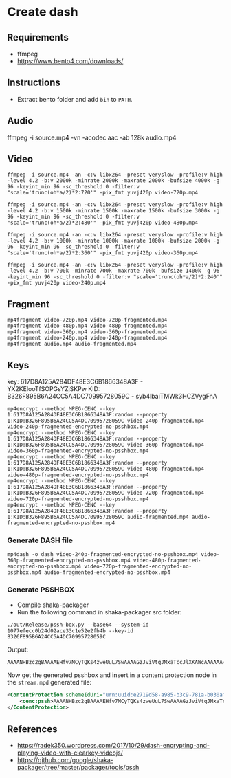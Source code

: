 # Create dash

## Requirements
- ffmpeg
- https://www.bento4.com/downloads/

## Instructions

- Extract bento folder and add `bin` to `PATH`.

## Audio
ffmpeg -i source.mp4 -vn -acodec aac -ab 128k audio.mp4

## Video
```
ffmpeg -i source.mp4 -an -c:v libx264 -preset veryslow -profile:v high -level 4.2 -b:v 2000k -minrate 2000k -maxrate 2000k -bufsize 4000k -g 96 -keyint_min 96 -sc_threshold 0 -filter:v "scale='trunc(oh*a/2)*2:720'" -pix_fmt yuvj420p video-720p.mp4

ffmpeg -i source.mp4 -an -c:v libx264 -preset veryslow -profile:v high -level 4.2 -b:v 1500k -minrate 1500k -maxrate 1500k -bufsize 3000k -g 96 -keyint_min 96 -sc_threshold 0 -filter:v "scale='trunc(oh*a/2)*2:480'" -pix_fmt yuvj420p video-480p.mp4

ffmpeg -i source.mp4 -an -c:v libx264 -preset veryslow -profile:v high -level 4.2 -b:v 1000k -minrate 1000k -maxrate 1000k -bufsize 2000k -g 96 -keyint_min 96 -sc_threshold 0 -filter:v "scale='trunc(oh*a/2)*2:360'" -pix_fmt yuvj420p video-360p.mp4

ffmpeg -i source.mp4 -an -c:v libx264 -preset veryslow -profile:v high -level 4.2 -b:v 700k -minrate 700k -maxrate 700k -bufsize 1400k -g 96 -keyint_min 96 -sc_threshold 0 -filter:v "scale='trunc(oh*a/2)*2:240'" -pix_fmt yuvj420p video-240p.mp4
```

## Fragment
```
mp4fragment video-720p.mp4 video-720p-fragmented.mp4
mp4fragment video-480p.mp4 video-480p-fragmented.mp4
mp4fragment video-360p.mp4 video-360p-fragmented.mp4
mp4fragment video-240p.mp4 video-240p-fragmented.mp4
mp4fragment audio.mp4 audio-fragmented.mp4
```

## Keys
key: 617D8A125A284DF48E3C6B1866348A3F - YX2KElooTfSOPGsYZjSKPw
KID: B326F895B6A24CC5A4DC70995728059C - syb4lbaiTMWk3HCZVygFnA

```
mp4encrypt --method MPEG-CENC --key 1:617D8A125A284DF48E3C6B1866348A3F:random --property 1:KID:B326F895B6A24CC5A4DC70995728059C video-240p-fragmented.mp4 video-240p-fragmented-encrypted-no-psshbox.mp4
mp4encrypt --method MPEG-CENC --key 1:617D8A125A284DF48E3C6B1866348A3F:random --property 1:KID:B326F895B6A24CC5A4DC70995728059C video-360p-fragmented.mp4 video-360p-fragmented-encrypted-no-psshbox.mp4
mp4encrypt --method MPEG-CENC --key 1:617D8A125A284DF48E3C6B1866348A3F:random --property 1:KID:B326F895B6A24CC5A4DC70995728059C video-480p-fragmented.mp4 video-480p-fragmented-encrypted-no-psshbox.mp4
mp4encrypt --method MPEG-CENC --key 1:617D8A125A284DF48E3C6B1866348A3F:random --property 1:KID:B326F895B6A24CC5A4DC70995728059C video-720p-fragmented.mp4 video-720p-fragmented-encrypted-no-psshbox.mp4
mp4encrypt --method MPEG-CENC --key 1:617D8A125A284DF48E3C6B1866348A3F:random --property 1:KID:B326F895B6A24CC5A4DC70995728059C audio-fragmented.mp4 audio-fragmented-encrypted-no-psshbox.mp4
```

### Generate DASH file

```
mp4dash -o dash video-240p-fragmented-encrypted-no-psshbox.mp4 video-360p-fragmented-encrypted-no-psshbox.mp4 video-480p-fragmented-encrypted-no-psshbox.mp4 video-720p-fragmented-encrypted-no-psshbox.mp4 audio-fragmented-encrypted-no-psshbox.mp4
```

### Generate PSSHBOX

- Compile shaka-packager
- Run the following command in shaka-packager src folder:

```
./out/Release/pssh-box.py --base64 --system-id 1077efecc0b24d02ace33c1e52e2fb4b --key-id B326F895B6A24CC5A4DC70995728059C
```

Output:
```
AAAANHBzc2gBAAAAEHfv7MCyTQKs4zweUuL7SwAAAAGzJviVtqJMxaTccJlXKAWcAAAAAA==
```

Now get the generated psshbox and insert in a content protection node in the `stream.mpd` generated file:
```xml
<ContentProtection schemeIdUri="urn:uuid:e2719d58-a985-b3c9-781a-b030af78d30e" value="cenc">
    <cenc:pssh>AAAANHBzc2gBAAAAEHfv7MCyTQKs4zweUuL7SwAAAAGzJviVtqJMxaTccJlXKAWcAAAAAA==</cenc:pssh>
</ContentProtection>
```

## References
- https://radek350.wordpress.com/2017/10/29/dash-encrypting-and-playing-video-with-clearkey-videojs/
- https://github.com/google/shaka-packager/tree/master/packager/tools/pssh

